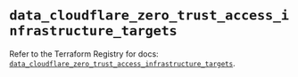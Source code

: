 # `data_cloudflare_zero_trust_access_infrastructure_targets`

Refer to the Terraform Registry for docs: [`data_cloudflare_zero_trust_access_infrastructure_targets`](https://registry.terraform.io/providers/cloudflare/cloudflare/5.3.0/docs/data-sources/zero_trust_access_infrastructure_targets).
